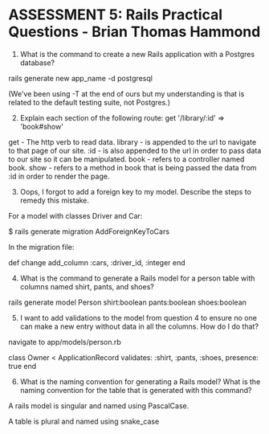 # ASSESSMENT 5: Rails Practical Questions - Brian Thomas Hammond

1. What is the command to create a new Rails application with a Postgres database?

rails generate new app_name -d postgresql

(We've been using -T at the end of ours but my understanding is that is related to the default testing suite, not Postgres.)


2. Explain each section of the following route:  get '/library/:id' => 'book#show'

get - The http verb to read data.
library - is appended to the url to navigate to that page of our site.
:id - is also appended to the url in order to pass data to our site so it can be manipulated.
book - refers to a controller named book.
show - refers to a method in book that is being passed the data from :id in order to render the page. 


3. Oops, I forgot to add a foreign key to my model. Describe the steps to remedy this mistake.

For a model with classes Driver and Car:

$ rails generate migration AddForeignKeyToCars

In the migration file:

def change
    add_column :cars, :driver_id, :integer
end


4. What is the command to generate a Rails model for a person table with columns named shirt, pants, and shoes?

rails generate model Person shirt:boolean pants:boolean shoes:boolean


5. I want to add validations to the model from question 4 to ensure no one can make a new entry without data in all the columns. How do I do that?

navigate to app/models/person.rb

class Owner < ApplicationRecord
    validates: :shirt, :pants, :shoes, presence: true
end


6. What is the naming convention for generating a Rails model? What is the naming convention for the table that is generated with this command?

A rails model is singular and named using PascalCase.

A table is plural and named using snake_case
